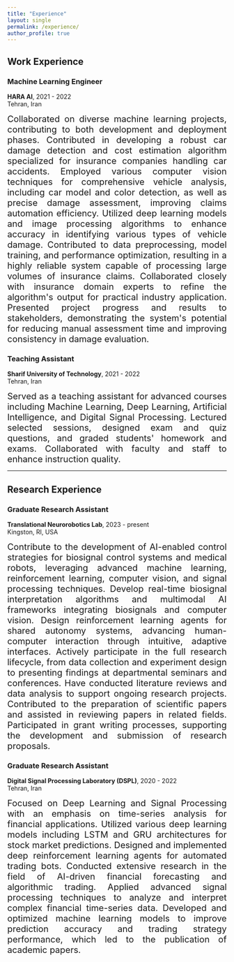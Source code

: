 ```yaml
---
title: "Experience"
layout: single
permalink: /experience/
author_profile: true
---
```


## Work Experience

### Machine Learning Engineer
**HARA AI**, 2021 - 2022 <br>
Tehran, Iran                                     

<div style="text-align: justify; font-size: 20px;">
Collaborated on diverse machine learning projects, contributing to both development and deployment phases. Contributed in developing a robust car damage detection and cost estimation algorithm specialized for insurance companies handling car accidents. Employed various computer vision techniques for comprehensive vehicle analysis, including car model and color detection, as well as precise damage assessment, improving claims automation efficiency. Utilized deep learning models and image processing algorithms to enhance accuracy in identifying various types of vehicle damage. Contributed to data preprocessing, model training, and performance optimization, resulting in a highly reliable system capable of processing large volumes of insurance claims. Collaborated closely with insurance domain experts to refine the algorithm's output for practical industry application. Presented project progress and results to stakeholders, demonstrating the system's potential for reducing manual assessment time and improving consistency in damage evaluation.
</div>

### Teaching Assistant
**Sharif University of Technology**, 2021 - 2022 <br>
Tehran, Iran 
<div style="text-align: justify; font-size: 20px;">
Served as a teaching assistant for advanced courses including Machine Learning, Deep Learning, Artificial Intelligence, and Digital Signal Processing. Lectured selected sessions, designed exam and quiz questions, and graded students' homework and exams. Collaborated with faculty and staff to enhance instruction quality.
</div>

---
## Research Experience
### Graduate Research Assistant
**Translational Neurorobotics Lab**, 2023 - present <br> 
Kingston, RI, USA 
<div style="text-align: justify; font-size: 20px;">
Contribute to the development of AI-enabled control strategies for biosignal control systems and medical robots, leveraging advanced machine learning, reinforcement learning, computer vision, and signal processing techniques. Develop real-time biosignal interpretation algorithms and multimodal AI frameworks integrating biosignals and computer vision. Design reinforcement learning agents for shared autonomy systems, advancing human-computer interaction through intuitive, adaptive interfaces. Actively participate in the full research lifecycle, from data collection and experiment design to presenting findings at departmental seminars and conferences. Have conducted literature reviews and data analysis to support ongoing research projects. Contributed to the preparation of scientific papers and assisted in reviewing papers in related fields. Participated in grant writing processes, supporting the development and submission of research proposals.
</div>


### Graduate Research Assistant
**Digital Signal Processing Laboratory (DSPL)**, 2020 - 2022 <br>
Tehran, Iran
<div style="text-align: justify; font-size: 20px;">
Focused on Deep Learning and Signal Processing with an emphasis on time-series analysis for financial applications. Utilized various deep learning models including LSTM and GRU architectures for stock market predictions. Designed and implemented deep reinforcement learning agents for automated trading bots. Conducted extensive research in the field of AI-driven financial forecasting and algorithmic trading. Applied advanced signal processing techniques to analyze and interpret complex financial time-series data. Developed and optimized machine learning models to improve prediction accuracy and trading strategy performance, which led to the publication of academic papers.
</div>

